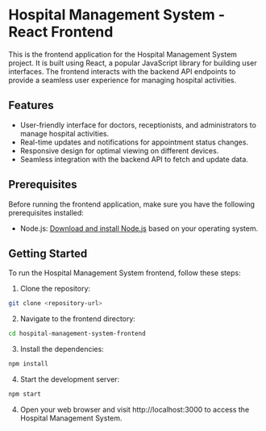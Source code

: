# Hospital Management System - React Frontend

This is the frontend application for the Hospital Management System project. It is built using React, a popular JavaScript library for building user interfaces. The frontend interacts with the backend API endpoints to provide a seamless user experience for managing hospital activities.

## Features

- User-friendly interface for doctors, receptionists, and administrators to manage hospital activities.
- Real-time updates and notifications for appointment status changes.
- Responsive design for optimal viewing on different devices.
- Seamless integration with the backend API to fetch and update data.

## Prerequisites

Before running the frontend application, make sure you have the following prerequisites installed:

- Node.js: [Download and install Node.js](https://nodejs.org) based on your operating system.

## Getting Started

To run the Hospital Management System frontend, follow these steps:

1. Clone the repository:

```bash
git clone <repository-url>
```

2. Navigate to the frontend directory:

```bash
cd hospital-management-system-frontend
```
3. Install the dependencies:

```bash
npm install
```
4. Start the development server:

```bash
npm start
```
4. Open your web browser and visit http://localhost:3000 to access the Hospital Management System.
